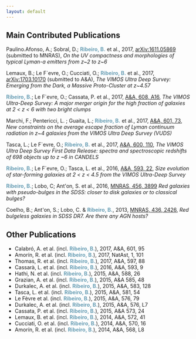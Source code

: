 ```yaml
---
layout: default
---
```


## Main Contributed Publications

Paulino.Afonso, A.; Sobral, D.; <span style="color:#6a9fb5">**Ribeiro, B.**</span> et al., 2017, [arXiv:1611.05869](https://arxiv.org/abs/1611.05869) (submitted to MNRAS), _On the UV compactness and morphologies of typical Lyman-a emitters from z~2 to z~6_

Lemaux, B.;  Le F\`evre, O.; Cucciati, O.; <span style="color:#6a9fb5">**Ribeiro, B.**</span> et al., 2017, [arXiv:1703.10170](https://arxiv.org/abs/1703.10170) (submitted to A&A), _The VIMOS Ultra Deep Survey: Emerging from the Dark, a Massive Proto-Cluster at z~4.57_

<span style="color:#6a9fb5">**Ribeiro, B.**</span>; Le F\`evre, O.; Cassata, P. et al., 2017,  [A&A, 608, A16](https://arxiv.org/abs/1611.05869), _The VIMOS Ultra-Deep Survey: A major merger origin for the high fraction of galaxies at 2 < z < 6 with two bright clumps_

Marchi, F.; Pentericci, L. ; Guaita, L.; <span style="color:#6a9fb5">**Ribeiro, B.**</span> et al., 2017, [A&A, 601, 73](https://arxiv.org/abs/1611.05882), _New constraints on the average escape fraction of Lyman continuum radiation in z~4 galaxies from the VIMOS Ultra Deep Survey (VUDS)_

Tasca, L.; Le F\`evre, O.; <span style="color:#6a9fb5">**Ribeiro, B.**</span> et al., 2017,  [A&A, 600, 110](http://arxiv.org/abs/1602.01842), _The VIMOS Ultra Deep Survey First Data Release: spectra and spectroscopic redshifts of 698 objects up to z ~6 in CANDELS_

<span style="color:#6a9fb5">**Ribeiro, B.**</span>; Le F\`evre, O.; Tasca, L. et al., 2016,   [A&A, 593, 22](https://ui.adsabs.harvard.edu/#abs/2016A&A...593A..22R/abstract), _Size evolution of star-forming galaxies at 2 < z < 4.5 from the VIMOS Ultra-Deep Survey_

<span style="color:#6a9fb5">**Ribeiro, B.**</span>; Lobo, C; Ant\'on, S. et al., 2016,  [MNRAS, 456, 3899](http://mnras.oxfordjournals.org/content/456/4/3899) _Red galaxies with pseudo-bulges in the SDSS: closer to disk galaxies or to classical bulges?_

Coelho, B.; Ant\'on, S.; Lobo, C. & <span style="color:#6a9fb5">**Ribeiro, B.**</span>, 2013, [MNRAS, 436, 2426](http://mnras.oxfordjournals.org/content/436/3/2426), _Red bulgeless galaxies in SDSS DR7. Are there any AGN hosts?_


## Other Publications

* Calabró, A. et al. (incl. <span style="color:#6a9fb5">**Ribeiro, B.**</span>), 2017, A&A, 601, 95
* Amorín, R. et al. (incl. <span style="color:#6a9fb5">**Ribeiro, B.**</span>), 2017, NatAst, 1, 101
* Thomas, R. et al. (incl. <span style="color:#6a9fb5">**Ribeiro, B.**</span>), 2017, A&A, 597, 88
* Cassarà, L. et al. (incl. <span style="color:#6a9fb5">**Ribeiro, B.**</span>), 2016, A&A, 593, 9
* Hathi, N. et al. (incl. <span style="color:#6a9fb5">**Ribeiro, B.**</span>), 2015, A&A, 588, 26
* Grazian, A. et al. (incl. <span style="color:#6a9fb5">**Ribeiro, B.**</span>), 2015, A&A 585, 48
* Durkalec, A. et al. (incl. <span style="color:#6a9fb5">**Ribeiro, B.**</span>), 2015, A&A, 583, 128
* Tasca, L. et al. (incl. <span style="color:#6a9fb5">**Ribeiro, B.**</span>), 2015, A&A, 581, 54
* Le Fèvre et al. (incl. <span style="color:#6a9fb5">**Ribeiro, B.**</span>), 2015, A&A, 576, 79
* Durkalec, A. et al. (incl. <span style="color:#6a9fb5">**Ribeiro, B.**</span>), 2015, A&A, 576, L7
* Cassata, P. et al. (incl. <span style="color:#6a9fb5">**Ribeiro, B.**</span>), 2015, A&A 573, 24
* Lemaux, B. et al. (incl. <span style="color:#6a9fb5">**Ribeiro, B.**</span>), 2014, A&A, 572, 41
* Cucciati, O. et al. (incl. <span style="color:#6a9fb5">**Ribeiro, B.**</span>), 2014, A&A, 570, 16
* Amorín, R. et al. (incl. <span style="color:#6a9fb5">**Ribeiro, B.**</span>), 2014, A&A, 568, L8
